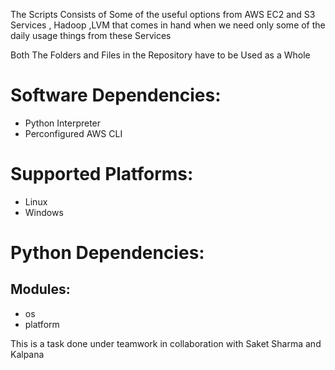 The Scripts Consists of Some of the useful options from AWS EC2  and S3 Services , Hadoop ,LVM that comes in hand when we need only some of the daily usage things from these Services

Both The Folders and Files in the Repository have to be Used as a Whole

# Software Dependencies: 
  - Python Interpreter
  - Perconfigured AWS CLI

# Supported Platforms:
  - Linux
  - Windows

# Python Dependencies:
## Modules:
   - os
   - platform

This is a task done under teamwork in collaboration with Saket Sharma and Kalpana
